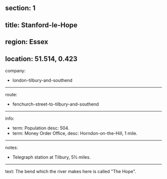 section: 1
----
title: Stanford-le-Hope
----
region: Essex
----
location: 51.514, 0.423
----
company:
- london-tilbury-and-southend
----
route:
- fenchurch-street-to-tilbury-and-southend
----
info:
- term: Population
  desc: 504.
- term: Money Order Office,
  desc: Horndon-on-the-Hill, 1 mile.
----
notes:
- Telegraph station at Tilbury, 5½ miles.
----
text: The bend which the river makes here is called "The Hope".
